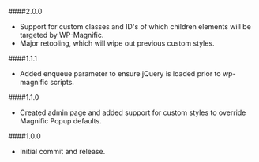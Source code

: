 ####2.0.0
- Support for custom classes and ID's of which children elements will be targeted by WP-Magnific.
- Major retooling, which will wipe out previous custom styles.

####1.1.1
- Added enqueue parameter to ensure jQuery is loaded prior to wp-magnific scripts.

####1.1.0
- Created admin page and added support for custom styles to override Magnific Popup defaults.

####1.0.0
- Initial commit and release.

